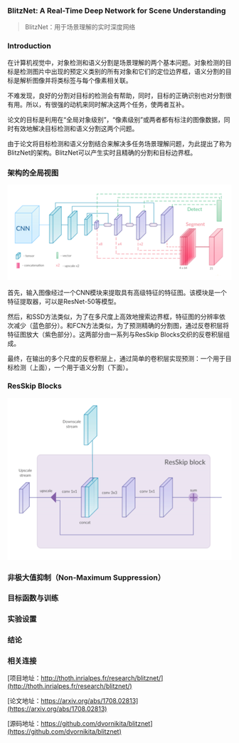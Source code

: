 ### BlitzNet: A Real-Time Deep Network for Scene Understanding

> BlitzNet：用于场景理解的实时深度网络


### Introduction

在计算机视觉中，对象检测和语义分割是场景理解的两个基本问题。对象检测的目标是检测图片中出现的预定义类别的所有对象和它们的定位边界框，语义分割的目标是解析图像并将类标签与每个像素相关联。

不难发现，良好的分割对目标的检测会有帮助，同时，目标的正确识别也对分割很有用。所以，有很强的动机来同时解决这两个任务，使两者互补。

论文的目标是利用在“全局对象级别”，“像素级别”或两者都有标注的图像数据，同时有效地解决目标检测和语义分割这两个问题。

由于论文将目标检测和语义分割结合来解决多任务场景理解问题，为此提出了称为BlitzNet的架构。BlitzNet可以产生实时且精确的分割和目标边界框。


### 架构的全局视图

![BlitzNet architecture](readme/BlitzNet_architecture.png)

首先，输入图像经过一个CNN模块来提取具有高级特征的特征图。该模块是一个特征提取器，可以是ResNet-50等模型。

然后，和SSD方法类似，为了在多尺度上高效地搜索边界框，特征图的分辨率依次减少（蓝色部分）。和FCN方法类似，为了预测精确的分割图，通过反卷积层将特征图放大（紫色部分）。这两部分由一系列与ResSkip Blocks交织的反卷积层组成。

最终，在输出的多个尺度的反卷积层上，通过简单的卷积层实现预测：一个用于目标检测（上面），一个用于语义分割（下面）。


### ResSkip Blocks

![BlitzNet ResSkip block](readme/BlitzNet_ResSkip_block.png)


### 非极大值抑制（Non-Maximum Suppression）


### 目标函数与训练


### 实验设置


### 结论


### 相关连接

[项目地址：http://thoth.inrialpes.fr/research/blitznet/](http://thoth.inrialpes.fr/research/blitznet/)

[论文地址：https://arxiv.org/abs/1708.02813](https://arxiv.org/abs/1708.02813)

[源码地址：https://github.com/dvornikita/blitznet](https://github.com/dvornikita/blitznet)
